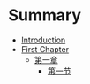 # Summary

* [Introduction](README.md)
* [First Chapter](chapter1.md)
  * [第一章](chapter1/di-yi-zhang.md)
    * [第一节](chapter1/di-yi-zhang/di-yi-jie.md)

